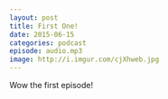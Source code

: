 ```yaml
---
layout: post
title: First One!
date: 2015-06-15
categories: podcast
episode: audio.mp3
image: http://i.imgur.com/cjXhweb.jpg
---
```


Wow the first episode!